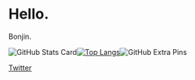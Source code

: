 # Hello. 
Bonjin.

![GitHub Stats Card](https://github-readme-stats.vercel.app/api?username=Fidio-lp2&theme=blue-green)[![Top Langs](https://github-readme-stats.vercel.app/api/top-langs/?username=Fidio-lp2&layout=compact&theme=blue-green)](https://github.com/anuraghazra/github-readme-stats)![GitHub Extra Pins](https://github-readme-stats.vercel.app/api/pin/?username=Fidio-lp2&repo=Fidio-lp2&theme=blue-green)

[Twitter](https://twitter.com/underthe229004)
